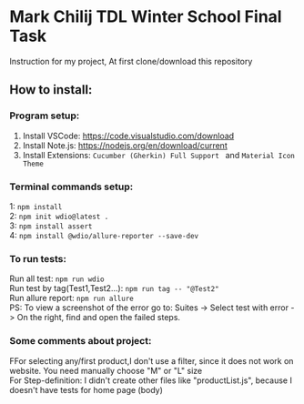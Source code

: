 # Mark Chilij TDL Winter School Final Task

Instruction for my project,
At first clone/download this repository

## How to install:

### Program setup:    
  1) Install VSCode: https://code.visualstudio.com/download
  2) Install Note.js: https://nodejs.org/en/download/current
  3) Install Extensions: ```Cucumber (Gherkin) Full Support ``` and ```Material Icon Theme```

 ### Terminal commands setup:           
  1: ```npm install ```    
  2: ```npm init wdio@latest . ```   
  3: ```npm install assert```    
  4: ```npm install @wdio/allure-reporter --save-dev```    
    
  ### To run tests:    
   Run all test: ```npm run wdio```    
   Run test by tag(Test1,Test2...): ```npm run tag -- "@Test2"```    
   Run allure report: ```npm run allure```   
  PS:
  To view a screenshot of the error go to: Suites -> Select test with error -> On the right, find and open the failed steps.
    
### Some comments about project:     
  FFor selecting any/first product,I don't use a filter, since it does not work on website. You need manually choose "M" or "L" size  
  For Step-definition: I didn't create other files like "productList.js", because I doesn't have tests for home page (body)
